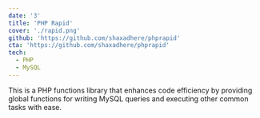 ```yaml
---
date: '3'
title: 'PHP Rapid'
cover: './rapid.png'
github: 'https://github.com/shaxadhere/phprapid'
cta: 'https://github.com/shaxadhere/phprapid'
tech:
  - PHP
  - MySQL
---
```


This is a PHP functions library that enhances code efficiency by providing global functions for writing MySQL queries and executing other common tasks with ease.
